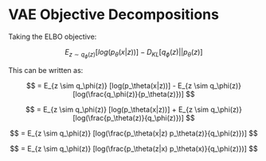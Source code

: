 # VAE Objective Decompositions

Taking the ELBO objective:

$$
E_{z \sim q_\phi(z)} [log(p_\theta(x|z))] - D_{KL}[q_\phi(z)||p_\theta(z)]
$$

This can be written as:

$$
= E_{z \sim q_\phi(z)} [log(p_\theta(x|z))] - E_{z \sim q_\phi(z)}[log(\frac{q_\phi(z)}{p_\theta(z)})]
$$

$$
= E_{z \sim q_\phi(z)} [log(p_\theta(x|z))] + E_{z \sim q_\phi(z)}[log(\frac{p_\theta(z)}{q_\phi(z)})]
$$

$$
= E_{z \sim q_\phi(z)} [log(\frac{p_\theta(x|z) p_\theta(z)}{q_\phi(z)})]
$$

$$
= E_{z \sim q_\phi(z)} [log(\frac{p_\theta(z|x) p_\theta(x)}{q_\phi(z)})]
$$
